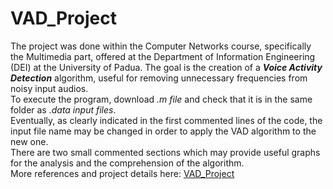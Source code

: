 # VAD_Project
The project was done within the Computer Networks course, specifically the Multimedia part, offered at the Department of Information Engineering (DEI) at the University of Padua.
The goal is the creation of a ***Voice Activity Detection*** algorithm, useful for removing unnecessary frequencies from noisy input audios.</br>
To execute the program, download *.m file* and check that it is in the same folder as *.data input files*.</br>
Eventually, as clearly indicated in the first commented lines of the code, the input file name may be changed in order to apply the VAD algorithm to the new one.</br>
There are two small commented sections which may provide useful graphs for the analysis and the comprehension of the algorithm.</br>
More references and project details here: [VAD_Project](VAD_Project/VAD_Project/VAD_Project.pdf)
